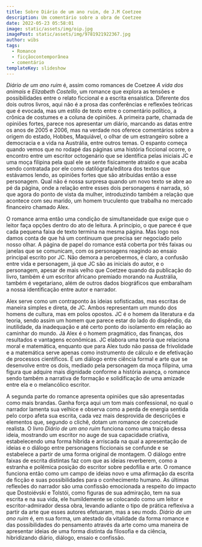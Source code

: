 ```yaml
---
title: Sobre Diário de um ano ruim, de J.M Coetzee
description: Um comentário sobre a obra de Coetzee
date: 2022-05-23 05:58:01
image: static/assets/img/oip.jpg
imagePost: static/assets/img/9781921922367.jpg
author: wibs
tags:
  - Romance
  - ficçãocontemporânea
  - comentário
templateKey: slideshow
---
```

*Diário de um ano ruim* é, assim como romances de Coetzee *A vida dos animais* e *Elizabeth Costello*, um romance que explora as tensões e possibilidades entre o relato ficcional e a escrita ensaística. Diferente dos dois outros livros, aqui não é a prosa das conferências e reflexões teóricas que é evocada, mas um estilo de texto entre o comentário político, a crônica de costumes e a coluna de opiniões. A primeira parte, chamada de opiniões fortes, parece nos apresentar um diário, marcando as datas entre os anos de 2005 e 2006, mas na verdade nos oferece comentários sobre a origem do estado, Hobbes, Maquiável, o olhar de um estrangeiro sobre a democracia e a vida na Austrália, entre outros temas. O espanto começa quando vemos que no rodapé das páginas uma história ficcional ocorre, o encontro entre um escritor octogenário que se identifica pelas iniciais JC e uma moça filipina pela qual ele se sente fisicamente atraído e que acaba sendo contratada por ele como datilógrafa/editora dos textos que estávamos lendo, as opiniões fortes que são atribuídas então a esse personagem. Qual não é nossa surpresa quando um novo texto se abre ao pé da página, onde a relação entre esses dois personagens é narrada, só que agora do ponto de vista da mulher, introduzindo também a relação que acontece com seu marido, um homem truculento que trabalha no mercado financeiro chamado Alex.

O romance arma então uma condição de simultaneidade que exige que o leitor faça opções dentro do ato de leitura. A princípio, o que parece é que cada pequena faixa de texto termina na mesma página. Mas logo nos damos conta de que há um continuum que precisa ser negociado pelo nosso olhar. A página de papel do romance está coberta por três faixas ou janelas que se comunicam, com os personagens reagindo ao ensaio principal escrito por JC. Não demora a percebermos, é claro, a confusão entre vida e personagem, já que JC são as iniciais do autor, e o personagem, apesar de mais velho que Coetzee quando da publicação do livro, também é um escritor africano premiado morando na Austrália, também é vegetariano, além de outros dados biográficos que embaralham a nossa identificação entre autor e narrador.

Alex serve como um contraponto às ideias sofisticadas, mas escritas de maneira simples e direta, de JC. Ambos representam um mundo dos homens de cultura, mas em polos opostos. JC é o homem da literatura e da teoria, sendo assim um homem que parece estar do lado do dispêndio, da inutilidade, da inadequação e até certo ponto do isolamento em relação ao caminhar do mundo. Já Alex é o homem pragmático, das finanças, dos resultados e vantagens econômicas. JC elabora uma teoria que relaciona moral e matemática, enquanto que para Alex tudo não passa de frivolidade e a matemática serve apenas como instrumento de cálculo e de efetivação de processos científicos. É um diálogo entre ciência formal e arte que se desenvolve entre os dois, mediado pela personagem da moça filipina, uma figura que adquire mais dignidade conforme a história avança, o romance sendo também a narrativa de formação e solidificação de uma amizade entre ela e o melancólico escritor.

A segunda parte do romance apresenta opiniões que são apresentadas como mais brandas. Ganha força aqui um tom mais confessional, no qual o narrador lamenta sua velhice e observa como a perda de energia sentida pelo corpo afeta sua escrita, cada vez mais desprovida de descrições e elementos que, segundo o clichê, dotam um romance de concretude realista. O livro *Diário de um ano ruim* funciona como uma traição dessa ideia, mostrando um escritor no auge de sua capacidade criativa, estabelecendo uma forma híbrida e arriscada na qual a apresentação de ideias e o diálogo entre personagens ficcionais se confunde e se estabelece a partir de uma forma original de montagem. O diálogo entre faixas de escrita distintas faz com que as ideias reverberem, como a estranha e polêmica posição do escritor sobre pedofilia e arte. O romance funciona então como um campo de ideias novo e uma afirmação da escrita de ficção e suas possibilidades para o conhecimento humano. As últimas reflexões do narrador são uma confissão emocionada a respeito do impacto que Dostoiévski e Tolstói, como figuras de sua admiração, tem na sua escrita e na sua vida, ele humildemente se colocando como um leitor e escritor-admirador dessa obra, levando adiante o tipo de prática reflexiva a partir da arte que esses autores efetuaram, mas a seu modo. *Diário de um ano ruim* é, em sua forma, um atestado da vitalidade da forma romance e das possibilidades do pensamento através da arte como uma maneira de apresentar ideias de uma forma distinta da filosofia e da ciência, hibridizando diário, diálogo, ensaio e confissão.